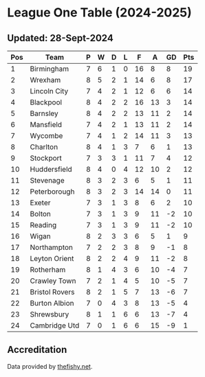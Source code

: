 # League One Table (2024-2025)
## Updated: 28-Sept-2024

| Pos | Team | P | W | D | L | F | A | GD | Pts |
| --- | --- | --- | --- | --- | --- | --- | --- | --- | --- |
| 1 | Birmingham | 7 | 6 | 1 | 0 | 16 | 8 | 8 | 19 |
| 2 | Wrexham | 8 | 5 | 2 | 1 | 14 | 6 | 8 | 17 |
| 3 | Lincoln City | 7 | 4 | 2 | 1 | 12 | 6 | 6 | 14 |
| 4 | Blackpool | 8 | 4 | 2 | 2 | 16 | 13 | 3 | 14 |
| 5 | Barnsley | 8 | 4 | 2 | 2 | 13 | 11 | 2 | 14 |
| 6 | Mansfield | 7 | 4 | 2 | 1 | 13 | 11 | 2 | 14 |
| 7 | Wycombe | 7 | 4 | 1 | 2 | 14 | 11 | 3 | 13 |
| 8 | Charlton | 8 | 4 | 1 | 3 | 7 | 6 | 1 | 13 |
| 9 | Stockport | 7 | 3 | 3 | 1 | 11 | 7 | 4 | 12 |
| 10 | Huddersfield | 8 | 4 | 0 | 4 | 12 | 10 | 2 | 12 |
| 11 | Stevenage | 8 | 3 | 2 | 3 | 6 | 5 | 1 | 11 |
| 12 | Peterborough | 8 | 3 | 2 | 3 | 14 | 14 | 0 | 11 |
| 13 | Exeter | 7 | 3 | 1 | 3 | 8 | 6 | 2 | 10 |
| 14 | Bolton | 7 | 3 | 1 | 3 | 9 | 11 | -2 | 10 |
| 15 | Reading | 7 | 3 | 1 | 3 | 9 | 11 | -2 | 10 |
| 16 | Wigan | 8 | 2 | 3 | 3 | 6 | 5 | 1 | 9 |
| 17 | Northampton | 7 | 2 | 2 | 3 | 8 | 9 | -1 | 8 |
| 18 | Leyton Orient | 8 | 2 | 2 | 4 | 9 | 11 | -2 | 8 |
| 19 | Rotherham | 8 | 1 | 4 | 3 | 6 | 10 | -4 | 7 |
| 20 | Crawley Town | 7 | 2 | 1 | 4 | 5 | 10 | -5 | 7 |
| 21 | Bristol Rovers | 8 | 2 | 1 | 5 | 7 | 13 | -6 | 7 |
| 22 | Burton Albion | 7 | 0 | 4 | 3 | 8 | 13 | -5 | 4 |
| 23 | Shrewsbury | 8 | 1 | 1 | 6 | 6 | 13 | -7 | 4 |
| 24 | Cambridge Utd | 7 | 0 | 1 | 6 | 6 | 15 | -9 | 1 |

## Accreditation 

Data provided by [thefishy.net](https://www.thefishy.net/).